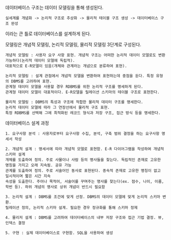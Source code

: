 데이터베이스 구조는 데이터 모델링을 통해 생성된다.

    실세계를 개념화 -> 논리적 구조로 추상화 -> 물리적 테이블 구조 생성 -> 데이터베이스 구조 완성

이라는 큰 틀로 데이터베이스를 설계하게 된다.

모델링은 개념적 모델링, 논리적 모델링, 물리적 모델링 3단계로 구성된다.

    개념적 모델링 : 사용자 요구 사항 표현. 개념적 구조는 어떠한 논리적 데이터 모델로도 변환 가능하다(논리적 데이터 모델에 독립적).
    대표적으로 E-R모델이 있음(개체와 관계라는 개념으로 분류하여 표현).

    논리적 모델링 : 설계 관점에서 개념적 모델을 변환하여 표현하는데 중점을 둔다. 특정 유형의 DBMS를 고려하여 표현.
    관계형 데이터 모델을 사용할 경우 RDBMS를 위한 논리적 구조를 명세하게 된다.
    관계형 데이터 모델이 대표적이다. E-R모델을 릴레이션 스키마의 테이블 구조로 표현한다.

    물리적 모델링 : DBMS의 특성과 구조에 적합한 물리적 데이터 구조를 명세한다.
    논리적 데이터 모델에 따라 그 연장선에서 물리적 구조 표현.
    특정 RDBMS를 선택해 그에 최적화된 레코드 형식과 저장 구조, 접근 방식 등을 명세한다.

데이터베이스 설계 과정

    1. 요구사항 분석 : 사용자로부터 요구사항 수집, 분석, 구축 범위 결정을 하는 요구사항 명세서 작성

    2. 개념적 설계 : 명세서에 따라 개념적 모델로 표현함. E-R 다이어그램을 작성하여 개념적 스키마 설계
    개체를 도출하여 정의. 주로 사물이나 사람 등의 명사들을 찾는다. 독립적인 존재로 고유한 명칭을 가지고 오래 지속됨. 공유 가능
    관계를 도출하여 정의. 주로 서술어인 동사로 표현된다. 종속적 존재로 고유한 명칭이 없고 일시적이며 짧은 시간 지속
    속성을 도출한다. 주어나 목적어, 서술어를 꾸며주는 명사를 찾는다(ex. 점수, 나이, 이름, 학번 등). 하위 개념의 명사로 상위 개념이 반드시 필요함

    3. 논리적 설계 : DBMS를 조건에 맞게 선정. DBMS의 데이터 모델에 맞게 논리적 스키마 변환.
    릴레이션 정의, 논리적 스키마 설계. 필요한 경우 정규화를 통해 스키마 정제

    4. 물리저 설계 : DBMS를 고려하여 데이터베이스의 내부 저장 구조와 접근 기법 결정. 뷰, 인덱스 결정

    5. 구현 : 실제 데이터베이스로 구현함. SQL을 사용하여 생성

    
